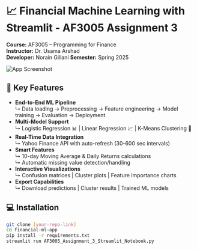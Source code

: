 # 📈 Financial Machine Learning with Streamlit - AF3005 Assignment 3

**Course:** AF3005 – Programming for Finance  
**Instructor:** Dr. Usama Arshad  
**Developer:** Norain Gillani 
**Semester:** Spring 2025  

![App Screenshot](https://via.placeholder.com/800x400.png?text=Financial+ML+App+Interface)

## 🚀 Key Features
- **End-to-End ML Pipeline**  
  ↳ Data loading → Preprocessing → Feature engineering → Model training → Evaluation → Deployment
- **Multi-Model Support**  
  ↳ Logistic Regression 📊 | Linear Regression 📈 | K-Means Clustering 🎯
- **Real-Time Data Integration**  
  ↳ Yahoo Finance API with auto-refresh (30-600 sec intervals)
- **Smart Features**  
  ↳ 10-day Moving Average & Daily Returns calculations  
  ↳ Automatic missing value detection/handling
- **Interactive Visualizations**  
  ↳ Confusion matrices | Cluster plots | Feature importance charts
- **Export Capabilities**  
  ↳ Download predictions | Cluster results | Trained ML models

## 💻 Installation
```bash
git clone [your-repo-link]
cd financial-ml-app
pip install -r requirements.txt
streamlit run AF3005_Assignment_3_Streamlit_Notebook.py